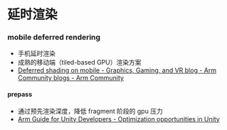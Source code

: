 # 延时渲染

### mobile deferred rendering
- 手机延时渲染
- 成熟的移动端（tiled-based GPU）渲染方案
- [Deferred shading on mobile - Graphics, Gaming, and VR blog - Arm Community blogs - Arm Community](https://community.arm.com/arm-community-blogs/b/graphics-gaming-and-vr-blog/posts/deferred-shading-on-mobile)

#### prepass

- 通过预先渲染深度，降低 fragment 阶段的 gpu 压力
- [Arm Guide for Unity Developers - Optimization opportunities in Unity](https://developer.arm.com/documentation/102314/0100/GPU-optimizations)

